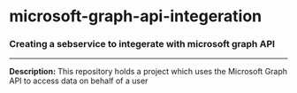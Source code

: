 # microsoft-graph-api-integeration

### Creating a sebservice to integerate with microsoft graph API
---

**Description:** This repository holds a project which uses the Microsoft Graph API to access data on behalf of a user
